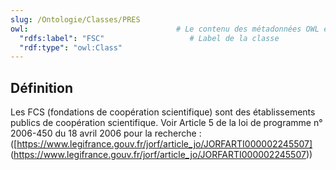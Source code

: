 ```yaml
---
slug: /Ontologie/Classes/PRES
owl:                                 # Le contenu des métadonnées OWL est utilisé par la balise <OntologyTable>
  "rdfs:label": "FSC"                   # Label de la classe
  "rdf:type": "owl:Class"
---
```

## Définition

Les FCS (fondations de coopération scientifique) sont des établissements publics de coopération scientifique.
Voir Article 5 de la loi de programme n° 2006-450 du 18 avril 2006 pour la recherche : ([https://www.legifrance.gouv.fr/jorf/article_jo/JORFARTI000002245507] (https://www.legifrance.gouv.fr/jorf/article_jo/JORFARTI000002245507))
